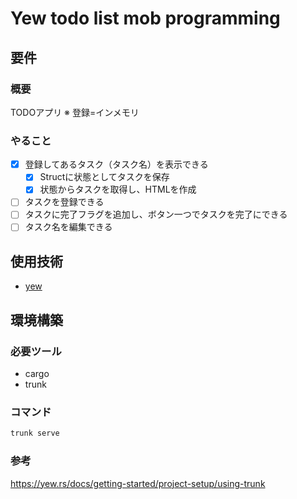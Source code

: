 # Yew todo list mob programming

## 要件

### 概要
TODOアプリ
※ 登録=インメモリ

### やること

- [x] 登録してあるタスク（タスク名）を表示できる
  - [x] Structに状態としてタスクを保存
  - [x] 状態からタスクを取得し、HTMLを作成
- [ ] タスクを登録できる
- [ ] タスクに完了フラグを追加し、ボタン一つでタスクを完了にできる
- [ ] タスク名を編集できる

## 使用技術

- [yew](https://yew.rs/)

## 環境構築


### 必要ツール

- cargo
- trunk

### コマンド

```bash
trunk serve
```


### 参考
https://yew.rs/docs/getting-started/project-setup/using-trunk